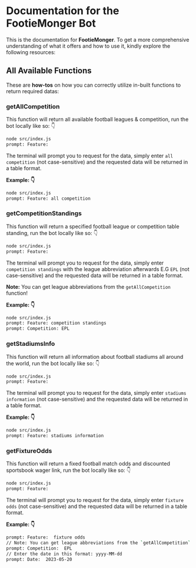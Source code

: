 # Documentation for the FootieMonger Bot

This is the documentation for **FootieMonger**. To get a more comprehensive understanding of what it offers and how to use it, kindly explore the following resources:

## All Available Functions

These are **how-tos** on how you can correctly utilize in-built functions to return required datas:

### getAllCompetition

This function will return all available football leagues & competition, run the bot locally like so: 👇️

```bash
node src/index.js
prompt: Feature:
```

The terminal will prompt you to request for the data, simply enter `all competition` (not case-sensitive) and the requested data will be returned in a table format.

**Example: 👇️**

```bash
node src/index.js
prompt: Feature: all competition
```

### getCompetitionStandings

This function will return a specified football league or competition table standing, run the bot locally like so: 👇️

```bash
node src/index.js
prompt: Feature:
```

The terminal will prompt you to request for the data, simply enter `competition standings` with the league abbreviation afterwards E.G `EPL` (not case-sensitive) and the requested data will be returned in a table format.

**Note:** You can get league abbreviations from the `getAllCompetition` function!

**Example: 👇️**

```bash
node src/index.js
prompt: Feature: competition standings
prompt: Competition: EPL
```

### getStadiumsInfo

This function will return all information about football stadiums all around the world, run the bot locally like so: 👇️

```bash
node src/index.js
prompt: Feature:
```

The terminal will prompt you to request for the data, simply enter `stadiums information` (not case-sensitive) and the requested data will be returned in a table format.

**Example: 👇️**

```bash
node src/index.js
prompt: Feature: stadiums information
```

### getFixtureOdds

This function will return a fixed football match odds and discounted sportsbook wager link, run the bot locally like so: 👇️

```bash
node src/index.js
prompt: Feature:
```

The terminal will prompt you to request for the data, simply enter `fixture odds` (not case-sensitive) and the requested data will be returned in a table format.

**Example: 👇️**

```bash
prompt: Feature:  fixture odds
// Note: You can get league abbreviations from the `getAllCompetition` function!
prompt: Competition:  EPL
// Enter the date in this format: yyyy-MM-dd
prompt: Date:  2023-05-20
```
